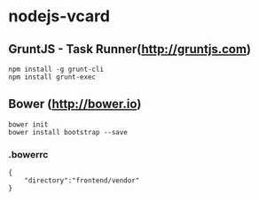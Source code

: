 nodejs-vcard
====


## GruntJS - Task Runner(http://gruntjs.com)
```
npm install -g grunt-cli
npm install grunt-exec
```

## Bower (http://bower.io)

```
bower init
bower install bootstrap --save
```

### .bowerrc

```
{
	"directory":"frontend/vendor"
}
```